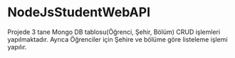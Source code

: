 # NodeJsStudentWebAPI
 
Projede 3 tane Mongo DB tablosu(Öğrenci, Şehir, Bölüm) CRUD işlemleri yapılmaktadır.
Ayrıca Öğrenciler için Şehire ve bölüme göre listeleme işlemi yapılır.
